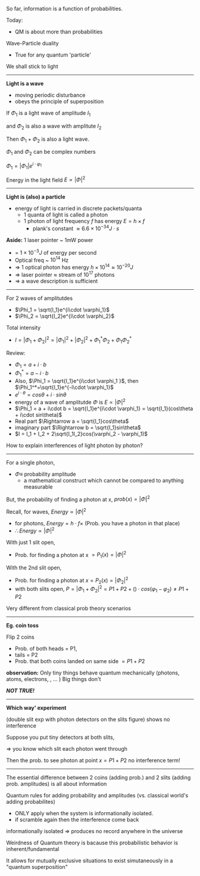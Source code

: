So far, information is a function of probabilities.

Today:
* QM is about more than probabilities

Wave-Particle duality
* True for any quantum 'particle'

We shall stick to light 

---

__Light is a wave__
* moving periodic disturbance
* obeys the principle of superposition

If $\Phi_1$ is a light wave of amplitude $I_1$

and $\Phi_2$ is also a wave with amplitute $I_2$

Then $\Phi_1 + \Phi_2$ is also a light wave.

$\Phi_1$ and $\Phi_2$ can be complex numbers

$\Phi_1 = |\Phi_1|e^{i\cdot \varphi_1}$

Energy in the light field $E\varpropto |\Phi|^2$

---

__Light is (also) a particle__
* energy of light is carried in discrete packets/quanta
    + 1 quanta of light is called a photon
    + 1 photon of light frequency $f$ has energy $E=h\times f$
        + plank's constant $\approx 6.6\times 10^{-34} J \cdot s$

__Aside:__
1 laser pointer ~ 1mW power
- = $1\times10^{-3}J$ of energy per second
- Optical freq ~ $10^{14}$ Hz
- => 1 optical photon has energy $h\times 10^{14} \approx 10^{-20}J$
- => laser pointer $\approx$ stream of $10^{17}$ photons
- => a wave description is sufficient

---

For 2 waves of amplitutdes
- $\Phi_1 = \sqrt{I_1}e^{i\cdot \varphi_1}$
- $\Phi_2 = \sqrt{I_2}e^{i\cdot \varphi_2}$

Total intensity 
- $I = |\Phi_1 + \Phi_2 |^2 = |\Phi_1|^2 + |\Phi_2|^2 + \Phi_1^*\Phi_2 + \Phi_1\Phi_2^*$

Review:	
- $\Phi_1 = a+i\cdot b$
- $\Phi_1^* = a-i\cdot b$
- Also, $\Phi_1 = \sqrt{I_1}e^{i\cdot \varphi_1 }$, then $\Phi_1^*=\sqrt{I_1}e^{-i\cdot \varphi_1}$
- $e^{i\cdot \theta} = cos\theta + i\cdot sin\theta$
- energy of a wave of amplitutde $\Phi$ is $E \varpropto |\Phi|^2$
- $\Phi_1 = a + i\cdot b = \sqrt{I_1}e^{i\cdot \varphi_1} = \sqrt{I_1}(cos\theta + i\cdot sin\theta)$
- Real part $\Rightarrow a = \sqrt{I_1}cos\theta$
- imaginary part $\Rightarrow b = \sqrt{I_1}sin\theta$
- $I = I_1 + I_2 + 2\sqrt{I_1I_2}cos(\varphi_2 - \varphi_1)$

How to explain interferences of light photon by photon?

---

For a single photon,
- $\Phi\equiv$ probability amplitude
    - a mathematical construct which cannot be compared to anything measurable

But, the probability of finding a photon at x, $prob(x) = |\Phi|^2$

Recall, for waves, $Energy \varpropto |\Phi|^2$
- for photons, $Energy = h\cdot f \times$ (Prob. you have a photon in that place)
- $\therefore Energy \varpropto |\Phi|^2$

With just 1 slit open,
- Prob. for finding a photon at x $= P_1(x) = |\Phi|^2$

With the 2nd slit open,
- Prob. for finding a photon at $x = P_2(x) = |\Phi_2|^2$
- with both slits open, $P = |\Phi_1 + \Phi_2|^2 = P1 + P2 + ()\cdot cos(\varphi_1 - \varphi_2) \neq P1 + P2$

Very different from classical prob theory scenarios

---

__Eg. coin toss__

Flip 2 coins 
- Prob. of both heads = P1, 
- tails = P2
- Prob. that both coins landed on same side $= P1 + P2$

__observation:__ Only tiny things behave quantum mechanically
				(photons, atoms, electrons, , ... )
Big things don't 

___NOT TRUE!___

--- 

__Which way' experiment__

(double slit exp with photon detectors on the slits figure) shows no interference

Suppose you put tiny detectors at both slits,

$\Rightarrow$ you know which slit each photon went through

Then the prob. to see photon at point $x = P1 + P2$  no interference term!

---

The essential difference between 2 coins (adding prob.) and 2 slits (adding prob. amplitudes) is all about information

Quantum rules for adding probability and amplitudes (vs. classical world's adding probabilites) 
- ONLY apply when the system is informationally isolated.
- if scramble again then the interference come back

informationally isolated $\Rightarrow$ produces no record anywhere in the universe

Weirdness of Quantum theory is bacause this probabilistic behavior is inherent/fundamental 

It allows for mutually exclusive situations to exist simutaneously in a "quantum superposition"
